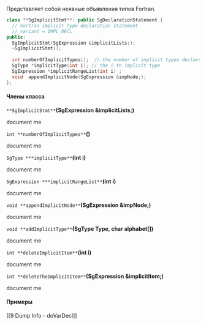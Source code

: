 Представляет собой неявные объявления типов Fortran.

```cpp
class **SgImplicitStmt**: public SgDeclarationStatement {
  // Fortran implicit type declaration statement
  // variant = IMPL_DECL
public:
  SgImplicitStmt(SgExpression &implicitLists;);
  ~SgImplicitStmt();
  
  int numberOfImplicitTypes();  // the number of implicit types declared;
  SgType *implicitType(int i); // the i-th implicit type
  SgExpression *implicitRangeList(int i) ;
  void  appendImplicitNode(SgExpression &impNode;);
};
```


#### Члены класса
`**SgImplicitStmt**`**(SgExpression &implicitLists;)**

document me

`int **numberOfImplicitTypes**`**()**

document me

`SgType ***implicitType**`**(int i)**

document me

`SgExpression ***implicitRangeList**`**(int i)**

document me

`void **appendImplicitNode**`**(SgExpression &impNode;)**

document me

`void **addImplicitType**`**(SgType Type, char alphabet[])**

document me

`int **deleteImplicitItem**`**(int i)**

document me

`int **deleteTheImplicitItem**`**(SgExpression &implicitItem;)**

document me

#### Примеры
[[9 Dump Info - doVarDecl]]